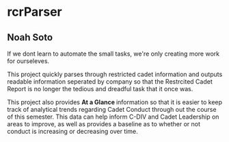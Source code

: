 # rcrParser 
## Noah Soto

If we dont learn to automate the small tasks, we're only creating more work for ourseleves.

This project quickly parses through restricted cadet information and outputs readable information seperated by company so that the Restrcited Cadet Report is no longer the tedious and dreadful task that it once was.

This project also provides <b> At a Glance </b> information so that it is easier to keep track of analytical trends regarding Cadet Conduct through out the course of this semester.  This data can help inform C-DIV and Cadet Leadership on areas to improve, as well as provides a baseline as to whether or not conduct is increasing or decreasing over time.

